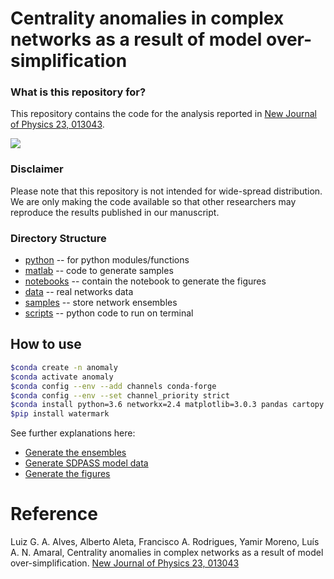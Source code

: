 # Centrality anomalies in complex networks as a result of model over-simplification

### What is this repository for? ###

This repository contains the code for the analysis reported in [New Journal of Physics 23, 013043](https://lgaalves.github.io/publications/2020-njp-anomaly-detection.pdf).

<image src='featured.png' />


### Disclaimer 

Please note that this repository is not intended for wide-spread distribution. We are only making the code available so that other researchers may reproduce the results published in our manuscript. 

### Directory Structure ###

* [python](/python) -- for python modules/functions
* [matlab](/matlab) -- code to generate samples 
* [notebooks](/notebooks) -- contain the notebook to generate the figures
* [data](/data) -- real networks data
* [samples](/samples) -- store network ensembles
* [scripts](/scripts) -- python code to run on terminal 

## How to use

```bash
$conda create -n anomaly
$conda activate anomaly
$conda config --env --add channels conda-forge
$conda config --env --set channel_priority strict
$conda install python=3.6 networkx=2.4 matplotlib=3.0.3 pandas cartopy geopandas astroml seaborn python-igraph jupyter
$pip install watermark
```

See further explanations here:

* [Generate the ensembles](/matlab/README.md)
* [Generate SDPASS model data](/scripts/README.md)
* [Generate the figures](/notebooks/anomaly.ipynb)

# Reference

Luiz G. A. Alves, Alberto Aleta, Francisco A. Rodrigues, Yamir Moreno, Luís A. N. Amaral, Centrality anomalies in complex networks as a result of model over-simplification. [New Journal of Physics 23, 013043](https://lgaalves.github.io/publications/2020-njp-anomaly-detection.pdf)